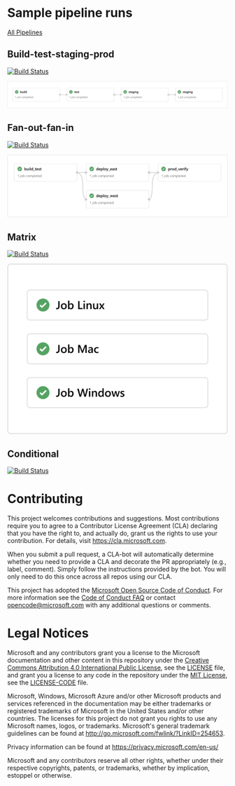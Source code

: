 # Sample pipeline runs
[All Pipelines](https://dev.azure.com/azure-devops-yaml/multi-stage-samples/_build)

## Build-test-staging-prod

[![Build Status](https://dev.azure.com/azure-devops-yaml/multi-stage-samples/_apis/build/status/build-test-staging-prod?branchName=master)](https://dev.azure.com/azure-devops-yaml/multi-stage-samples/_build/latest?definitionId=1&branchName=master)

![Preview](/res/build-test-staging-prod.png "Click to go to the pipeline examples")

## Fan-out-fan-in

[![Build Status](https://dev.azure.com/azure-devops-yaml/multi-stage-samples/_apis/build/status/fan-out-fan-in?branchName=master)](https://dev.azure.com/azure-devops-yaml/multi-stage-samples/_build/latest?definitionId=5&branchName=master)

![Preview](/res/fan-out-fan-in.png "Click to go to the pipeline examples")

## Matrix

[![Build Status](https://dev.azure.com/azure-devops-yaml/multi-stage-samples/_apis/build/status/matrix?branchName=master)](https://dev.azure.com/azure-devops-yaml/multi-stage-samples/_build/latest?definitionId=3&branchName=master)

[![Preview](/res/matrix.png "Click to go to the pipeline examples")](https://www.google.com)

## Conditional

[![Build Status](https://dev.azure.com/azure-devops-yaml/multi-stage-samples/_apis/build/status/conditional?branchName=master)](https://dev.azure.com/azure-devops-yaml/multi-stage-samples/_build/latest?definitionId=2&branchName=master)

# Contributing

This project welcomes contributions and suggestions.  Most contributions require you to agree to a
Contributor License Agreement (CLA) declaring that you have the right to, and actually do, grant us
the rights to use your contribution. For details, visit https://cla.microsoft.com.

When you submit a pull request, a CLA-bot will automatically determine whether you need to provide
a CLA and decorate the PR appropriately (e.g., label, comment). Simply follow the instructions
provided by the bot. You will only need to do this once across all repos using our CLA.

This project has adopted the [Microsoft Open Source Code of Conduct](https://opensource.microsoft.com/codeofconduct/).
For more information see the [Code of Conduct FAQ](https://opensource.microsoft.com/codeofconduct/faq/) or
contact [opencode@microsoft.com](mailto:opencode@microsoft.com) with any additional questions or comments.

# Legal Notices

Microsoft and any contributors grant you a license to the Microsoft documentation and other content
in this repository under the [Creative Commons Attribution 4.0 International Public License](https://creativecommons.org/licenses/by/4.0/legalcode),
see the [LICENSE](LICENSE) file, and grant you a license to any code in the repository under the [MIT License](https://opensource.org/licenses/MIT), see the
[LICENSE-CODE](LICENSE-CODE) file.

Microsoft, Windows, Microsoft Azure and/or other Microsoft products and services referenced in the documentation
may be either trademarks or registered trademarks of Microsoft in the United States and/or other countries.
The licenses for this project do not grant you rights to use any Microsoft names, logos, or trademarks.
Microsoft's general trademark guidelines can be found at http://go.microsoft.com/fwlink/?LinkID=254653.

Privacy information can be found at https://privacy.microsoft.com/en-us/

Microsoft and any contributors reserve all other rights, whether under their respective copyrights, patents,
or trademarks, whether by implication, estoppel or otherwise.
